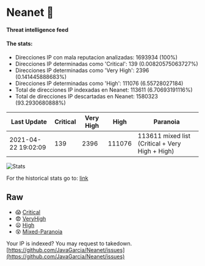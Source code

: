 # Neanet :hocho:
#### Threat intelligence feed
#### The stats:

- Direcciones IP con mala reputacion analizadas: 1693934 (100%)
- Direcciones IP determinadas como 'Critical':  139 (0.00820575063727%)
- Direcciones IP determinadas como 'Very High':  2396 (0.141445888683%)
- Direcciones IP determinadas como 'High':  111076 (6.55728027184)
- Total de direcciones IP indexadas en Neanet:  113611 (6.70693191116%)
- Total de direcciones IP descartadas en Neanet:  1580323 (93.2930680888%)

| Last Update | Critical | Very High | High | Paranoia |
| --- | --- | --- | --- | --- |
| 2021-04-22 19:02:09 | 139 | 2396 | 111076 | 113611 mixed list (Critical + Very High + High)|

![Stats](https://docs.google.com/spreadsheets/d/e/2PACX-1vSnaNMIXVabIpDJjufMlzH7poXnshF3mgd8Is1g9ytUEzVsP5my4Trn8f-xkoLLQ38xpL3HtmUexLo6/pubchart?oid=501124687&format=image)

For the historical stats go to: [link](/stats.csv)
## Raw
- :scream: [Critical](https://raw.githubusercontent.com/JavaGarcia/Neanet/master/blacklists/neanet_critical.txt)
- :fearful: [VeryHigh](https://raw.githubusercontent.com/JavaGarcia/Neanet/master/blacklists/neanet_veryHigh.txtt)
- :frowning: [High](https://raw.githubusercontent.com/JavaGarcia/Neanet/master/blacklists/neanet_high.txt)
- :dizzy_face: [Mixed-Paranoia](https://raw.githubusercontent.com/JavaGarcia/Neanet/master/blacklists/neanet_all.txt)


Your IP is indexed? You may request to takedown. [https://github.com/JavaGarcia/Neanet/issues](https://github.com/JavaGarcia/Neanet/issues)






















































































































































































































































































































































































































































































































































































































































































































































































































































































































































































































































































































































































































































































































































































































































































































































































































































































































































































































































































































































































































































































































































































































































































































































































































































































































































































































































































































































































































































































































































































































































































































































































































































































































































































































































































































































































































































































































































































































































































































































































































































































































































































































































































































































































































































































































































































































































































































































































































































































































































































































































































































































































































































































































































































































































































































































































































































































































































































































































































































































































































